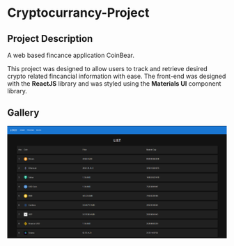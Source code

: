 # Cryptocurrancy-Project
## Project Description
A web based fincance application CoinBear.

This project was designed to allow users to track and retrieve desired crypto related fincancial information with ease. The front-end was designed with the **ReactJS** library and was styled using the **Materials UI** component library.

## Gallery
![alt text](/ProjPic.PNG)
